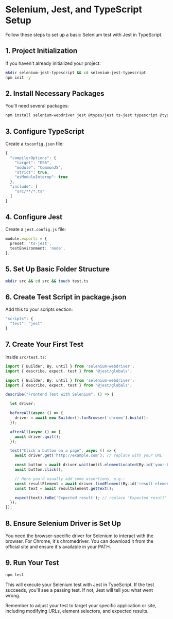 # Selenium, Jest, and TypeScript Setup

Follow these steps to set up a basic Selenium test with Jest in TypeScript.

## 1. Project Initialization

If you haven't already initialized your project:
```bash
mkdir selenium-jest-typescript && cd selenium-jest-typescript
npm init -y
```

## 2. Install Necessary Packages

You'll need several packages:
```bash
npm install selenium-webdriver jest @types/jest ts-jest typescript @types/selenium-webdriver --save-dev
```

## 3. Configure TypeScript

Create a `tsconfig.json` file:
```typescript
{
  "compilerOptions": {
    "target": "ES6",
    "module": "CommonJS",
    "strict": true,
    "esModuleInterop": true
  },
  "include": [
    "src/**/*.ts"
  ]
}
```

## 4. Configure Jest

Create a `jest.config.js` file:
```typescript
module.exports = {
  preset: 'ts-jest',
  testEnvironment: 'node',
};
``` 

## 5. Set Up Basic Folder Structure
```bash
mkdir src && cd src && touch test.ts
```

## 6. Create Test Script in package.json

Add this to your scripts section:
```typescript
"scripts": {
  "test": "jest"
}
```
## 7. Create Your First Test

Inside `src/test.ts`:
```typescript
import { Builder, By, until } from 'selenium-webdriver';
import { describe, expect, test } from '@jest/globals';
```

```typescript
import { Builder, By, until } from 'selenium-webdriver';
import { describe, expect, test } from '@jest/globals';

describe("Frontend Test with Selenium", () => {

  let driver;

  beforeAll(async () => {
    driver = await new Builder().forBrowser('chrome').build();
  });

  afterAll(async () => {
    await driver.quit();
  });

  test("Click a button on a page", async () => {
    await driver.get('http://example.com'); // replace with your URL

    const button = await driver.wait(until.elementLocated(By.id('your-button-id')), 10000); // replace 'your-button-id' with your button's ID
    await button.click();

    // Here you'd usually add some assertions, e.g.:
    const resultElement = await driver.findElement(By.id('result-element-id')); // replace with your result element's ID
    const text = await resultElement.getText();

    expect(text).toBe('Expected result'); // replace 'Expected result' with the text/result you expect
  });
});

```

## 8. Ensure Selenium Driver is Set Up

You need the browser-specific driver for Selenium to interact with the browser. For Chrome, it's chromedriver. You can download it from the official site and ensure it's available in your PATH.

## 9. Run Your Test

```bash
npm test
```

This will execute your Selenium test with Jest in TypeScript. If the test succeeds, you'll see a passing test. If not, Jest will tell you what went wrong.

Remember to adjust your test to target your specific application or site, including modifying URLs, element selectors, and expected results.
